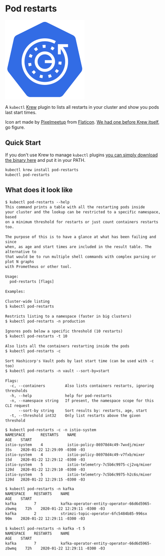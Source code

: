 # Pod restarts

![lists all restarts in your cluster and pods last start time](logo-256.png)

A `kubectl` [Krew](https://krew.dev) plugin to lists all restarts in your cluster and show you pods last start times.

Icon art made by [Pixelmeetup](https://www.flaticon.com/authors/pixelmeetup) from [Flaticon](https://www.flaticon.com/). [We had one before Krew itself](https://github.com/kubernetes-sigs/krew/issues/437), go figure.

## Quick Start

If you don't use Krew to manage `kubectl` plugins [you can simply download the binary here](https://github.com/caiobegotti/pod-restarts/releases) and put it in your PATH.

```
kubectl krew install pod-restarts
kubectl pod-restarts
```

## What does it look like

```
$ kubectl pod-restarts --help
This command prints a table with all the restarting pods inside
your cluster and the lookup can be restricted to a specific namespace, based
on a minimum threshold for restarts or just count containers restarts too.

The purpose of this is to have a glance at what has been failing and since
when, as age and start times are included in the result table. The alternative to
that would be to run multiple shell commands with complex parsing or plot N graphs
with Prometheus or other tool.

Usage:
  pod-restarts [flags]

Examples:

Cluster-wide listing
$ kubectl pod-restarts

Restricts listing to a namespace (faster in big clusters)
$ kubectl pod-restarts -n production

Ignores pods below a specific threshold (10 restarts)
$ kubectl pod-restarts -t 10

Also lists all the containers restarting inside the pods
$ kubectl pod-restarts -c

Sort Hashicorp's Vault pods by last start time (can be used with -c too)
$ kubectl pod-restarts -n vault --sort-by=start

Flags:
  -c, --containers         Also lists containers restarts, ignoring thresholds
  -h, --help               help for pod-restarts
  -n, --namespace string   If present, the namespace scope for this CLI request
      --sort-by string     Sort results by: restarts, age, start
  -t, --threshold int32    Only list restarts above the given threshold
```

```
$ kubectl pod-restarts -c -n istio-system
NAMESPACE       RESTARTS    NAME                                      AGE    START
istio-system    4           istio-policy-86978d4c49-7wvdj/mixer       35s    2020-01-22 12:29:09 -0300 -03
istio-system    4           istio-policy-86978d4c49-v7fxb/mixer       15d    2020-01-22 12:29:12 -0300 -03
istio-system    5           istio-telemetry-7c5b6c9975-cj2vq/mixer    120d   2020-01-22 12:29:10 -0300 -03
istio-system    5           istio-telemetry-7c5b6c9975-h2c6s/mixer    120d   2020-01-22 12:29:15 -0300 -03
```

```
$ kubectl pod-restarts -n kafka
NAMESPACE    RESTARTS    NAME                                              AGE    START
kafka        7           kafka-operator-entity-operator-66d6d5965-zbwmq    72h    2020-01-22 12:29:11 -0300 -03
kafka        2           strimzi-topic-operator-6fc5484b85-996sx           90m    2020-01-22 12:29:11 -0300 -03

$ kubectl pod-restarts -n kafka -t 5
NAMESPACE    RESTARTS    NAME                                              AGE    START
kafka        7           kafka-operator-entity-operator-66d6d5965-zbwmq    72h    2020-01-22 12:29:11 -0300 -03
```
